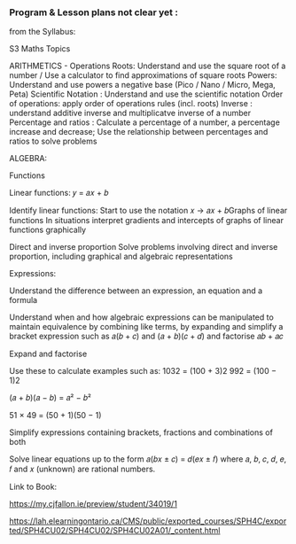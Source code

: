 

### Program & Lesson plans not clear yet : 

from the Syllabus: 


S3 Maths Topics 

ARITHMETICS - Operations 
Roots: Understand and use the square root of a number / Use a calculator to find approximations of square roots
Powers: Understand and use powers a negative base  (Pico / Nano / Micro, Mega, Peta) 
Scientific Notation : Understand and use the scientific notation 
Order of operations: apply order of operations rules (incl. roots) 
Inverse : understand additive inverse and multiplicatve inverse of a number 
Percentage and ratios : Calculate a percentage of a number, a percentage increase and decrease; Use the relationship between percentages and ratios to solve problems


ALGEBRA: 

Functions

Linear functions: 𝑦 = 𝑎𝑥 + 𝑏

Identify linear functions: Start to use the notation 𝑥 → 𝑎𝑥 + 𝑏Graphs of linear functions 
In situations interpret gradients and intercepts of graphs of linear functions graphically

Direct and inverse proportion
Solve problems involving direct and inverse proportion, including graphical and algebraic representations


Expressions: 

Understand the difference between an expression, an equation and a formula

Understand when and how algebraic expressions can be manipulated to maintain equivalence by combining like terms, by expanding and simplify
a bracket expression such as 𝑎(𝑏 + 𝑐) and (𝑎 + 𝑏)(𝑐 + 𝑑) and factorise 𝑎𝑏 + 𝑎𝑐

Expand and factorise

Use these to calculate examples such as: 
1032 = (100 + 3)2
992 = (100 − 1)2

(𝑎 + 𝑏)(𝑎 − 𝑏) = 𝑎² − 𝑏²

51 × 49 = (50 + 1)(50 − 1)


Simplify expressions containing
brackets, fractions and combinations
of both


Solve linear equations up to the form
𝑎(𝑏𝑥 ± 𝑐) = 𝑑(𝑒𝑥 ± 𝑓) where
𝑎, 𝑏, 𝑐, 𝑑, 𝑒, 𝑓 and 𝑥 (unknown) are
rational numbers.



Link to Book: 

https://my.cjfallon.ie/preview/student/34019/1

https://lah.elearningontario.ca/CMS/public/exported_courses/SPH4C/exported/SPH4CU02/SPH4CU02/SPH4CU02A01/_content.html


